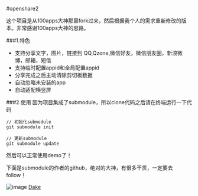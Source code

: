 #openshare2

这个项目是从100apps大神那里fork过来，然后根据我个人的需求重新修改的版本。非常感谢100apps大神的思路。


###1.特色

* 支持分享文字，图片，链接到 QQ,Qzone,微信好友，微信朋友圈，新浪微博，邮箱，短信
* 支持临时配置appid和全局配置appid
* 分享完成之后主动清除剪切板数据
* 自动忽略未安装的app
* 自动适配横竖屏

###2.使用
因为项目集成了submodule，所以clone代码之后请在终端运行一下代码

```
// 初始化submodule
git submodule init

// 更新submodule
git submodule update

```
然后可以正常使用demo了！

下面是submodule的作者的github，绝对的大神，有很多干货，一定要去follow！

![image](https://avatars3.githubusercontent.com/u/657637?v=3&s=400)
[Dake](https://github.com/dake)


